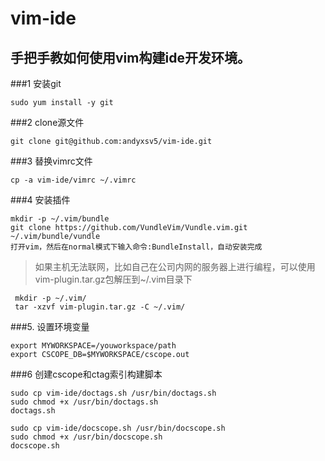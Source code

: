 # vim-ide
## 手把手教如何使用vim构建ide开发环境。
###1 安装git
```
sudo yum install -y git
```
###2 clone源文件
```
git clone git@github.com:andyxsv5/vim-ide.git
```
###3 替换vimrc文件
```
cp -a vim-ide/vimrc ~/.vimrc
```
###4 安装插件
```
mkdir -p ~/.vim/bundle
git clone https://github.com/VundleVim/Vundle.vim.git ~/.vim/bundle/vundle
打开vim，然后在normal模式下输入命令:BundleInstall，自动安装完成
```
> 如果主机无法联网，比如自己在公司内网的服务器上进行编程，可以使用vim-plugin.tar.gz包解压到~/.vim目录下
```
 mkdir -p ~/.vim/
 tar -xzvf vim-plugin.tar.gz -C ~/.vim/
```

###5. 设置环境变量
```
export MYWORKSPACE=/youworkspace/path
export CSCOPE_DB=$MYWORKSPACE/cscope.out
```

###6 创建cscope和ctag索引构建脚本
```
sudo cp vim-ide/doctags.sh /usr/bin/doctags.sh
sudo chmod +x /usr/bin/doctags.sh
doctags.sh

sudo cp vim-ide/docscope.sh /usr/bin/docscope.sh
sudo chmod +x /usr/bin/docscope.sh
docscope.sh
```

